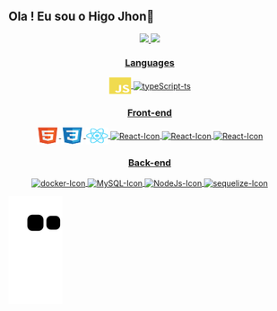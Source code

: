 ## Ola ! Eu sou o Higo Jhon👋
<div align="center">
  <a href="https://github.com/HigoJhon">
  <img height="165em" src="https://github-readme-stats.vercel.app/api?username=HigoJhon&show_icons=true&theme=merko&include_all_commits=true&count_private=true"/>
  <img height="165em" src="https://github-readme-stats.vercel.app/api/top-langs/?username=HigoJhon&layout=compact&langs_count=7&theme=merko"/>
</div>

<div style="display: inline_block" align="center">
   <h3>Languages</h3> 
      <img align="center" alt="JavaScrit-Js" height="30" width="40" src="https://raw.githubusercontent.com/devicons/devicon/master/icons/javascript/javascript-plain.svg">
     <img align="center" alt="typeScript-ts" height="30" width="40" src="https://cdn.jsdelivr.net/gh/devicons/devicon/icons/typescript/typescript-original.svg">
   <h3>Front-end</h3>
      <img align="center" alt="HTML" height="30" width="40" src="https://raw.githubusercontent.com/devicons/devicon/master/icons/html5/html5-original.svg">
      <img align="center" alt="higo-CSS" height="30" width="40" src="https://raw.githubusercontent.com/devicons/devicon/master/icons/css3/css3-original.svg">
      <img align="center" alt="Icon" height="30" width="40" src="https://raw.githubusercontent.com/devicons/devicon/master/icons/react/react-original.svg">
      <img align="center" alt="React-Icon" height="30" width="40" src="https://cdn.jsdelivr.net/gh/devicons/devicon/icons/jest/jest-plain.svg" />
      <img align="center" alt="React-Icon" height="30" width="40" src="https://cdn.jsdelivr.net/gh/devicons/devicon/icons/redux/redux-original.svg" />
      <img align="center" alt="React-Icon" height="30" width="40"  src="https://testing-library.com/img/octopus-128x128.png" />
   <h3>Back-end</h3>
      <img align="center" alt="docker-Icon" height="45" width="50"  src="https://cdn.jsdelivr.net/gh/devicons/devicon/icons/docker/docker-original-wordmark.svg" />
      <img align="center" alt="MySQL-Icon" height="45" width="50"  src="https://cdn.jsdelivr.net/gh/devicons/devicon/icons/mysql/mysql-original-wordmark.svg" />
      <img align="center" alt="NodeJs-Icon" height="45" width="50" src="https://cdn.jsdelivr.net/gh/devicons/devicon/icons/nodejs/nodejs-original-wordmark.svg" />  
      <img align="center" alt="sequelize-Icon" height="45" width="50" src="https://cdn.jsdelivr.net/gh/devicons/devicon/icons/sequelize/sequelize-original.svg" />  
   </div>
<div>

![snake gif](https://github.com/HigoJhon/HigoJhon/blob/output/github-contribution-grid-snake.svg)
<div>
